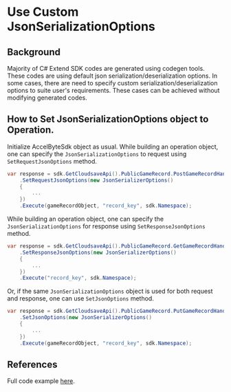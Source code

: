 # Use Custom JsonSerializationOptions

## Background
Majority of C# Extend SDK codes are generated using codegen tools. These codes are using default json serialization/deserialization options. In some cases, there are need to specify custom serialization/deserialization options to suite user's requirements.
These cases can be achieved without modifying generated codes.

## How to Set JsonSerializationOptions object to Operation.

Initialize AccelByteSdk object as usual.
While building an operation object, one can specify the `JsonSerializationOptions` to request using `SetRequestJsonOptions` method.
```csharp
var response = sdk.GetCloudsaveApi().PublicGameRecord.PostGameRecordHandlerV1Op
    .SetRequestJsonOptions(new JsonSerializerOptions()
    {
        ...
    })
    .Execute(gameRecordObject, "record_key", sdk.Namespace);
```
While building an operation object, one can specify the `JsonSerializationOptions` for response using `SetResponseJsonOptions` method.
```csharp
var response = sdk.GetCloudsaveApi().PublicGameRecord.GetGameRecordHandlerV1Op
    .SetResponseJsonOptions(new JsonSerializerOptions()
    {
        ...
    })
    .Execute("record_key", sdk.Namespace);
```
Or, if the same `JsonSerializationOptions` object is used for both request and response, one can use `SetJsonOptions` method.
```csharp
var response = sdk.GetCloudsaveApi().PublicGameRecord.PutGameRecordHandlerV1Op
    .SetJsonOptions(new JsonSerializerOptions()
    {
        ...
    })
    .Execute(gameRecordObject, "record_key", sdk.Namespace);
```

## References
Full code example [here](../AccelByte.Sdk.Tests.Mode/Services/CloudSaveTests.cs).

